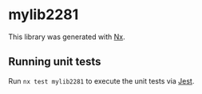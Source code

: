 # mylib2281

This library was generated with [Nx](https://nx.dev).

## Running unit tests

Run `nx test mylib2281` to execute the unit tests via [Jest](https://jestjs.io).

